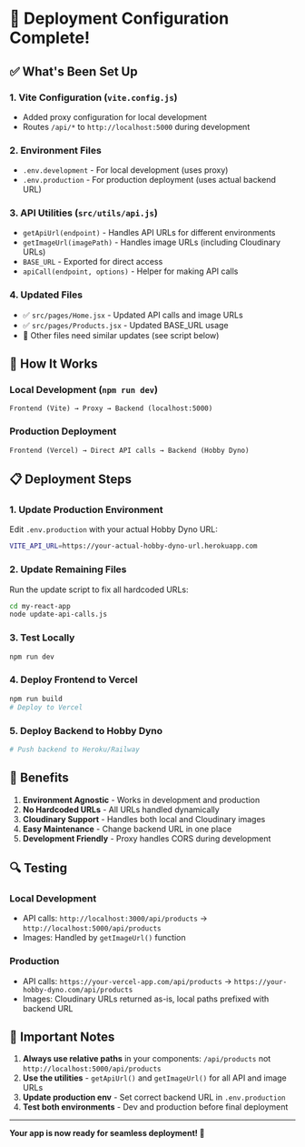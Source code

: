# 🚀 Deployment Configuration Complete!

## ✅ What's Been Set Up

### 1. **Vite Configuration** (`vite.config.js`)
- Added proxy configuration for local development
- Routes `/api/*` to `http://localhost:5000` during development

### 2. **Environment Files**
- `.env.development` - For local development (uses proxy)
- `.env.production` - For production deployment (uses actual backend URL)

### 3. **API Utilities** (`src/utils/api.js`)
- `getApiUrl(endpoint)` - Handles API URLs for different environments
- `getImageUrl(imagePath)` - Handles image URLs (including Cloudinary URLs)
- `BASE_URL` - Exported for direct access
- `apiCall(endpoint, options)` - Helper for making API calls

### 4. **Updated Files**
- ✅ `src/pages/Home.jsx` - Updated API calls and image URLs
- ✅ `src/pages/Products.jsx` - Updated BASE_URL usage
- 🔄 Other files need similar updates (see script below)

## 🔧 How It Works

### **Local Development** (`npm run dev`)
```
Frontend (Vite) → Proxy → Backend (localhost:5000)
```

### **Production Deployment**
```
Frontend (Vercel) → Direct API calls → Backend (Hobby Dyno)
```

## 📋 Deployment Steps

### **1. Update Production Environment**
Edit `.env.production` with your actual Hobby Dyno URL:
```bash
VITE_API_URL=https://your-actual-hobby-dyno-url.herokuapp.com
```

### **2. Update Remaining Files**
Run the update script to fix all hardcoded URLs:
```bash
cd my-react-app
node update-api-calls.js
```

### **3. Test Locally**
```bash
npm run dev
```

### **4. Deploy Frontend to Vercel**
```bash
npm run build
# Deploy to Vercel
```

### **5. Deploy Backend to Hobby Dyno**
```bash
# Push backend to Heroku/Railway
```

## 🎯 Benefits

1. **Environment Agnostic** - Works in development and production
2. **No Hardcoded URLs** - All URLs handled dynamically
3. **Cloudinary Support** - Handles both local and Cloudinary images
4. **Easy Maintenance** - Change backend URL in one place
5. **Development Friendly** - Proxy handles CORS during development

## 🔍 Testing

### **Local Development**
- API calls: `http://localhost:3000/api/products` → `http://localhost:5000/api/products`
- Images: Handled by `getImageUrl()` function

### **Production**
- API calls: `https://your-vercel-app.com/api/products` → `https://your-hobby-dyno.com/api/products`
- Images: Cloudinary URLs returned as-is, local paths prefixed with backend URL

## 🚨 Important Notes

1. **Always use relative paths** in your components: `/api/products` not `http://localhost:5000/api/products`
2. **Use the utilities** - `getApiUrl()` and `getImageUrl()` for all API and image URLs
3. **Update production env** - Set correct backend URL in `.env.production`
4. **Test both environments** - Dev and production before final deployment

---

**Your app is now ready for seamless deployment! 🎉**
